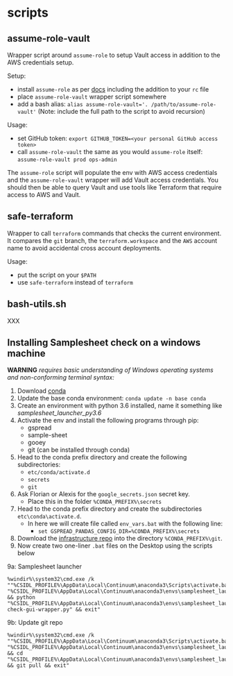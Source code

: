 # scripts

## assume-role-vault
Wrapper script around `assume-role` to setup Vault access in addition to the AWS credentials setup.

Setup:
- install `assume-role` as per [docs](https://github.com/coinbase/assume-role) including the addition to your `rc` file
- place `assume-role-vault` wrapper script somewhere
- add a bash alias: `alias assume-role-vault='. /path/to/assume-role-vault'` (Note: include the full path to the script to avoid recursion)

Usage:
- set GitHub token: `export GITHUB_TOKEN=<your personal GitHub access token>`
- call `assume-role-vault` the same as you would `assume-role` itself: `assume-role-vault prod ops-admin`

The `assume-role` script will populate the env with AWS access credentials and the `assume-role-vault` wrapper will add Vault access credentials. You should then be able to query Vault and use tools like Terraform that require access to AWS and Vault.

## safe-terraform
Wrapper to call `terraform` commands that checks the current environment. It compares the `git` branch, the `terraform.workspace` and the `AWS` account name to avoid accidental cross account deployments.

Usage:
- put the script on your `$PATH`
- use `safe-terraform` instead of `terraform`

## bash-utils.sh
XXX

## Installing Samplesheet check on a windows machine
**WARNING** *requires basic understanding of Windows operating systems and non-conforming terminal syntax:*

1. Download [conda](https://www.anaconda.com/distribution/)
2. Update the base conda environment: `conda update -n base conda`
3. Create an environment with python 3.6 installed, name it something like *samplesheet_launcher_py3.6*
4. Activate the env and install the following programs through pip:
    * gspread
    * sample-sheet
    * gooey
    * git (can be installed through conda)
5. Head to the conda prefix directory and create the following subdirectories:
    * `etc/conda/activate.d`
    * `secrets`
    * `git`
6. Ask Florian or Alexis for the `google_secrets.json` secret key.
    * Place this in the folder `%CONDA_PREFIX%\secrets`
7. Head to the conda prefix directory and create the subdirectories `etc\conda\activate.d`.
    * In here we will create file called `env_vars.bat` with the following line:
      *  `set GSPREAD_PANDAS_CONFIG_DIR=%CONDA_PREFIX%\secrets`
8. Download the [infrastructure repo](https://github.com/umccr/infrastructure) into the directory `%CONDA_PREFIX%\git`.
9. Now create two one-liner `.bat` files on the Desktop using the scripts below

9a: Samplesheet launcher
```commandline
%windir%\system32\cmd.exe /k ""%CSIDL_PROFILE%\AppData\Local\Continuum\anaconda3\Scripts\activate.bat" "%CSIDL_PROFILE%\AppData\Local\Continuum\anaconda3\envs\samplesheet_launcher_py3.6" && python "%CSIDL_PROFILE%\AppData\Local\Continuum\anaconda3\envs\samplesheet_launcher_py3.6\git\infrastructure\scripts\umccr_pipeline\samplesheet-check-gui-wrapper.py" && exit"
```

9b: Update git repo
```commandline
%windir%\system32\cmd.exe /k ""%CSIDL_PROFILE%\AppData\Local\Continuum\anaconda3\Scripts\activate.bat" "%CSIDL_PROFILE%\AppData\Local\Continuum\anaconda3\envs\samplesheet_launcher_py3.6" && cd "%CSIDL_PROFILE%\AppData\Local\Continuum\anaconda3\envs\samplesheet_launcher_py3.6\git\infrastructure" && git pull && exit"
```
